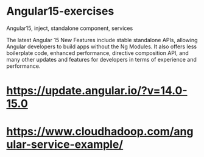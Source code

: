 # Angular15-exercises
Angular15, inject,   standalone component, services

The latest Angular 15 New Features include stable standalone APIs, allowing Angular developers to build apps without the Ng Modules. It also offers less boilerplate code, enhanced performance, directive composition API, and many other updates and features for developers in terms of experience and performance.

# https://update.angular.io/?v=14.0-15.0

# https://www.cloudhadoop.com/angular-service-example/

